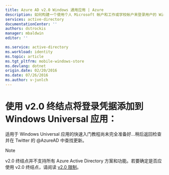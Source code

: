 ```yaml
---
title: Azure AD v2.0 Windows 通用应用 | Azure
description: 如何构建一个使用个人 Microsoft 帐户和工作或学校帐户来登录用户的 Windows Universal 应用。
services: active-directory
documentationCenter: ''
authors: dstrockis
manager: mbaldwin
editor: ''

ms.service: active-directory
ms.workload: identity
ms.topic: article
ms.tgt_pltfrm: mobile-windows-store
ms.devlang: dotnet
origin.date: 02/20/2016
ms.date: 07/26/2016
ms.author: v-junlch
---
```


# 使用 v2.0 终结点将登录凭据添加到 Windows Universal 应用：

  适用于 Windows Universal 应用的快速入门教程尚未完全准备好...稍后返回检查并在 Twitter 的 @AzureAD 中查找更新。

> [!NOTE] 
> v2.0 终结点并不支持所有 Azure Active Directory 方案和功能。若要确定是否应使用 v2.0 终结点，请阅读 [v2.0 限制](./active-directory-v2-limitations.md)。
    
<!---HONumber=Mooncake_0418_2016-->